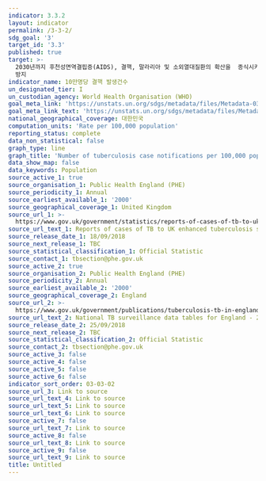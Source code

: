 ```yaml
---
indicator: 3.3.2
layout: indicator
permalink: /3-3-2/
sdg_goal: '3'
target_id: '3.3'
published: true
target: >-
  2030년까지 후천성면역결핍증(AIDS), 결핵, 말라리아 및 소외열대질환의 확산을  종식시키고, 간염, 수인성 질병 및 기타 전염성 질병
  방지
indicator_name: 10만명당 결핵 발생건수
un_designated_tier: I
un_custodian_agency: World Health Organisation (WHO)
goal_meta_link: 'https://unstats.un.org/sdgs/metadata/files/Metadata-03-03-02.pdf'
goal_meta_link_text: 'https://unstats.un.org/sdgs/metadata/files/Metadata-03-03-02.pdf'
national_geographical_coverage: 대한민국
computation_units: 'Rate per 100,000 population'
reporting_status: complete
data_non_statistical: false
graph_type: line
graph_title: 'Number of tuberculosis case notifications per 100,000 population'
data_show_map: false
data_keywords: Population
source_active_1: true
source_organisation_1: Public Health England (PHE)
source_periodicity_1: Annual
source_earliest_available_1: '2000'
source_geographical_coverage_1: United Kingdom
source_url_1: >-
  https://www.gov.uk/government/statistics/reports-of-cases-of-tb-to-uk-enhanced-tuberculosis-surveillance-systems
source_url_text_1: Reports of cases of TB to UK enhanced tuberculosis surveillance systems
source_release_date_1: 18/09/2018
source_next_release_1: TBC
source_statistical_classification_1: Official Statistic
source_contact_1: tbsection@phe.gov.uk
source_active_2: true
source_organisation_2: Public Health England (PHE)
source_periodicity_2: Annual
source_earliest_available_2: '2000'
source_geographical_coverage_2: England
source_url_2: >-
  https://www.gov.uk/government/publications/tuberculosis-tb-in-england-surveillance-data
source_url_text_2: National TB surveillance data tables for England - 2000 to 2017
source_release_date_2: 25/09/2018
source_next_release_2: TBC
source_statistical_classification_2: Official Statistic
source_contact_2: tbsection@phe.gov.uk
source_active_3: false
source_active_4: false
source_active_5: false
source_active_6: false
indicator_sort_order: 03-03-02
source_url_3: Link to source
source_url_text_4: Link to source
source_url_text_5: Link to source
source_url_text_6: Link to source
source_active_7: false
source_url_text_7: Link to source
source_active_8: false
source_url_text_8: Link to source
source_active_9: false
source_url_text_9: Link to source
title: Untitled
---
```


